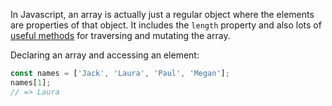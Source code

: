In Javascript, an array is actually just a regular object where the elements are properties of that object. It includes the `length` property and also lots of [useful methods][array-docs] for traversing and mutating the array.

Declaring an array and accessing an element:

```javascript
const names = ['Jack', 'Laura', 'Paul', 'Megan'];
names[1];
// => Laura
```

[array-docs]: https://developer.mozilla.org/en-US/docs/Web/JavaScript/Reference/Global_Objects/Array#Instance_methods
